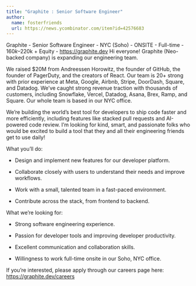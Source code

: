 ```yaml
---
title: "Graphite : Senior Software Engineer"
author:
  name: fosterfriends
  url: https://news.ycombinator.com/item?id=42576683
---
```

Graphite - Senior Software Engineer - NYC (Soho) - ONSITE - Full-time - $160k–$220k + Equity - <a href="https:&#x2F;&#x2F;graphite.dev" rel="nofollow">https:&#x2F;&#x2F;graphite.dev</a>
Hi everyone! Graphite (Neo-backed company) is expanding our engineering team.

We raised $20M from Andreessen Horowitz, the founder of GitHub, the founder of PagerDuty, and the creators of React. Our team is 20+ strong with prior experience at Meta, Google, Airbnb, Stripe, DoorDash, Square, and Datadog. We’ve caught strong revenue traction with thousands of customers, including Snowflake, Vercel, Datadog, Asana, Brex, Ramp, and Square. Our whole team is based in our NYC office.

We’re building the world’s best tool for developers to ship code faster and more efficiently, including features like stacked pull requests and AI-powered code review. I’m looking for kind, smart, and passionate folks who would be excited to build a tool that they and all their engineering friends get to use daily!

What you’ll do:

- Design and implement new features for our developer platform.

- Collaborate closely with users to understand their needs and improve workflows.

- Work with a small, talented team in a fast-paced environment.

- Contribute across the stack, from frontend to backend.

What we’re looking for:

- Strong software engineering experience.

- Passion for developer tools and improving developer productivity.

- Excellent communication and collaboration skills.

- Willingness to work full-time onsite in our Soho, NYC office.

If you’re interested, please apply through our careers page here: <a href="https:&#x2F;&#x2F;graphite.dev&#x2F;careers" rel="nofollow">https:&#x2F;&#x2F;graphite.dev&#x2F;careers</a>
<JobApplication />
